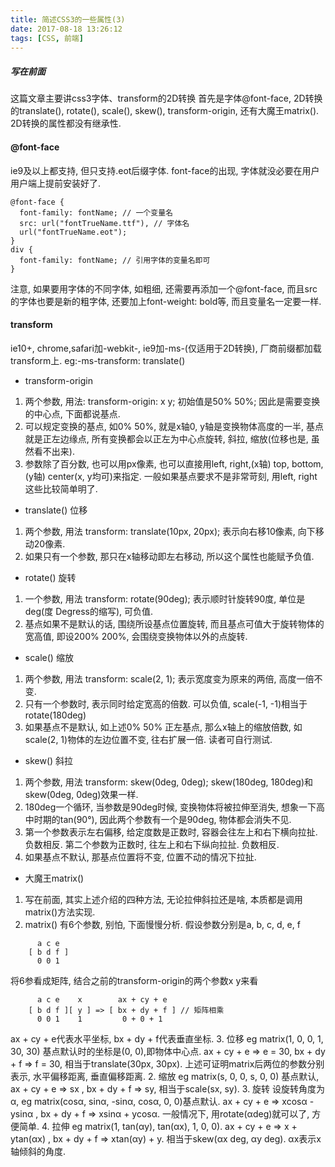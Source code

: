```yaml
---
title: 简述CSS3的一些属性(3)
date: 2017-08-18 13:26:12
tags: [CSS, 前端]
---
```

##### 写在前面
这篇文章主要讲css3字体、transform的2D转换
首先是字体@font-face, 2D转换的translate(), rotate(), scale(), skew(), transform-origin, 还有大魔王matrix().
2D转换的属性都没有继承性.

#### @font-face
ie9及以上都支持, 但只支持.eot后缀字体. font-face的出现, 字体就没必要在用户用户端上提前安装好了.

    @font-face {
      font-family: fontName; // 一个变量名
      src: url("fontTrueName.ttf"), // 字体名
      url("fontTrueName.eot");
    }
    div {
      font-family: fontName; // 引用字体的变量名即可
    }
<!--more-->
注意, 如果要用字体的不同字体, 如粗细, 还需要再添加一个@font-face, 而且src的字体也要是新的粗字体, 还要加上font-weight: bold等, 而且变量名一定要一样.
#### transform
ie10+, chrome,safari加-webkit-, ie9加-ms-(仅适用于2D转换), 厂商前缀都加载transform上. eg:-ms-transform: translate()

* transform-origin
1. 两个参数, 用法: transform-origin: x y; 初始值是50% 50%; 因此是需要变换的中心点, 下面都说基点.
2. 可以规定变换的基点, 如0% 50%, 就是x轴0, y轴是变换物体高度的一半, 基点就是正左边缘点, 所有变换都会以正左为中心点旋转, 斜拉, 缩放(位移也是, 虽然看不出来).
3. 参数除了百分数, 也可以用px像素, 也可以直接用left, right,(x轴) top, bottom,(y轴) center(x, y均可)来指定. 一般如果基点要求不是非常苛刻, 用left, right这些比较简单明了.

* translate() 位移
1. 两个参数, 用法 transform: translate(10px, 20px); 表示向右移10像素, 向下移动20像素.
2. 如果只有一个参数, 那只在x轴移动即左右移动, 所以这个属性也能赋予负值.

* rotate() 旋转
1. 一个参数, 用法 transform: rotate(90deg); 表示顺时针旋转90度, 单位是deg(度 Degress的缩写), 可负值.
2. 基点如果不是默认的话, 围绕所设基点位置旋转, 而且基点可值大于旋转物体的宽高值, 即设200% 200%, 会围绕变换物体以外的点旋转.

* scale() 缩放
1. 两个参数, 用法 transform: scale(2, 1); 表示宽度变为原来的两倍, 高度一倍不变.
2. 只有一个参数时, 表示同时给定宽高的倍数. 可以负值, scale(-1, -1)相当于rotate(180deg)
3. 如果基点不是默认, 如上述0% 50% 正左基点, 那么x轴上的缩放倍数, 如scale(2, 1)物体的左边位置不变, 往右扩展一倍. 读者可自行测试.

* skew() 斜拉
1. 两个参数, 用法 transform: skew(0deg, 0deg); skew(180deg, 180deg)和skew(0deg, 0deg)效果一样.
2. 180deg一个循环, 当参数是90deg时候, 变换物体将被拉伸至消失, 想象一下高中时期的tan(90°), 因此两个参数有一个是90deg, 物体都会消失不见.
3. 第一个参数表示左右偏移, 给定度数是正数时, 容器会往左上和右下横向拉扯. 负数相反. 第二个参数为正数时, 往左上和右下纵向拉扯. 负数相反.
4. 如果基点不默认, 那基点位置将不变, 位置不动的情况下拉扯.

* 大魔王matrix()
1. 写在前面, 其实上述介绍的四种方法, 无论拉伸斜拉还是啥, 本质都是调用matrix()方法实现.
2. matrix() 有6个参数, 别怕, 下面慢慢分析. 假设参数分别是a, b, c, d, e, f
```
      a c e   
    [ b d f ]
      0 0 1
```
将6参看成矩阵, 结合之前的transform-origin的两个参数x y来看
```
      a c e    x        ax + cy + e 
    [ b d f ][ y ] => [ bx + dy + f ] // 矩阵相乘 
      0 0 1    1         0 + 0 + 1
```
ax + cy + e代表水平坐标, bx + dy + f代表垂直坐标.
3. 位移 eg matrix(1, 0, 0, 1, 30, 30) 基点默认时的坐标是(0, 0),即物体中心点. ax + cy + e => e = 30, bx + dy + f => f = 30, 相当于translate(30px, 30px). 上述可证明matrix后两位的参数分别表示, 水平偏移距离, 垂直偏移距离.
2. 缩放 eg matrix(s, 0, 0, s, 0, 0) 基点默认, ax + cy + e => sx , bx + dy + f => sy, 相当于scale(sx, sy).
3. 旋转 设旋转角度为α, eg matrix(cosα, sinα, -sinα, cosα, 0, 0)基点默认. ax + cy + e => xcosα - ysinα , bx + dy + f => xsinα + ycosα. 一般情况下, 用rotate(αdeg)就可以了, 方便简单.
4. 拉伸 eg matrix(1, tan(αy), tan(αx), 1, 0, 0). ax + cy + e => x + ytan(αx) , bx + dy + f => xtan(αy) + y. 相当于skew(αx deg, αy deg). αx表示x轴倾斜的角度.

